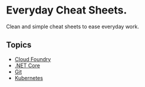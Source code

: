 # Everyday Cheat Sheets.

Clean and simple cheat sheets to ease everyday work.

## Topics

- [Cloud Foundry](./docs/cloudfoundry.md)
- [.NET Core](./docs/dotnetcore.md)
- [Git](./docs/git.md)
- [Kubernetes](./docs/kubernetes.md)
